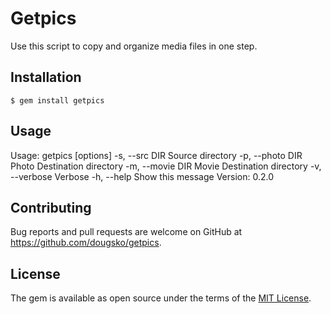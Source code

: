 # Getpics

Use this script to copy and organize media files in one step.

## Installation

    $ gem install getpics

## Usage

  Usage: getpics [options]
      -s, --src DIR                    Source directory
      -p, --photo DIR                  Photo Destination directory
      -m, --movie DIR                  Movie Destination directory
      -v, --verbose                    Verbose
      -h, --help                       Show this message
  Version: 0.2.0

## Contributing

Bug reports and pull requests are welcome on GitHub at https://github.com/dougsko/getpics.

## License

The gem is available as open source under the terms of the [MIT License](http://opensource.org/licenses/MIT).
